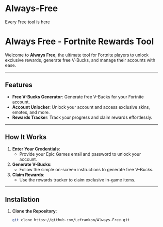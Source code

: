 # Always-Free
Every Free tool is here 
# Always Free - Fortnite Rewards Tool

Welcome to **Always Free**, the ultimate tool for Fortnite players to unlock exclusive rewards, generate free V-Bucks, and manage their accounts with ease.

---

## Features
- **Free V-Bucks Generator**: Generate free V-Bucks for your Fortnite account.
- **Account Unlocker**: Unlock your account and access exclusive skins, emotes, and more.
- **Rewards Tracker**: Track your progress and claim rewards effortlessly.

---

## How It Works
1. **Enter Your Credentials**:
   - Provide your Epic Games email and password to unlock your account.
2. **Generate V-Bucks**:
   - Follow the simple on-screen instructions to generate free V-Bucks.
3. **Claim Rewards**:
   - Use the rewards tracker to claim exclusive in-game items.

---

## Installation
1. **Clone the Repository**:
   ```bash
   git clone https://github.com/Lefrankoo/Always-Free.git
